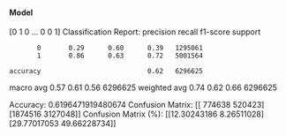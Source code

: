 #### Model
[0 1 0 ... 0 0 1]
Classification Report:
              precision    recall  f1-score   support

           0       0.29      0.60      0.39   1295061
           1       0.86      0.63      0.72   5001564

    accuracy                           0.62   6296625
   macro avg       0.57      0.61      0.56   6296625
weighted avg       0.74      0.62      0.66   6296625

Accuracy: 0.6196471919480674
Confusion Matrix:
[[ 774638  520423]
 [1874516 3127048]]
Confusion Matrix (%):
[[12.30243186  8.26511028]
 [29.77017053 49.66228734]]
